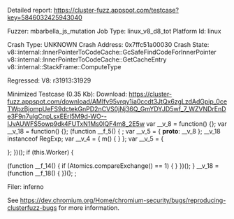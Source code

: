 Detailed report: https://cluster-fuzz.appspot.com/testcase?key=5846032425943040

Fuzzer: mbarbella_js_mutation
Job Type: linux_v8_d8_tot
Platform Id: linux

Crash Type: UNKNOWN
Crash Address: 0x7ffc51a00030
Crash State:
  v8::internal::InnerPointerToCodeCache::GcSafeFindCodeForInnerPointer
  v8::internal::InnerPointerToCodeCache::GetCacheEntry
  v8::internal::StackFrame::ComputeType
  
Regressed: V8: r31913:31929

Minimized Testcase (0.35 Kb):
Download: https://cluster-fuzz.appspot.com/download/AMIfv95vrqy1ia0ccdt3JtQx6zgLzdAdGpip_0ceTWpzBjompUeFS9dctekGnPD2nCVS0jNj36Q_GmYDYJD5wf_7_WZVNDrEnDe3F9n7ulgCnpLsxEErI5M9d-WO--IJvAUWFS5owp9dk4FUTxN1Ms0lQF4m8_2E5w
var __v_8 = function() {};
var __v_18 = function() {};
(function __f_5() {
  ;
  var __v_5 = {
    __proto__: __v_8  };
__v_18 instanceof RegExp;
  var __v_4 = {
    m() {
    }
  };
  var __v_5 = {

  };
})();
if (this.Worker) {

  (function __f_14() {
        if (Atomics.compareExchange() == 1) {
        }
  })();
}
__v_18 = (function __f_18() {
})();
;


Filer: inferno

See https://dev.chromium.org/Home/chromium-security/bugs/reproducing-clusterfuzz-bugs for more information.